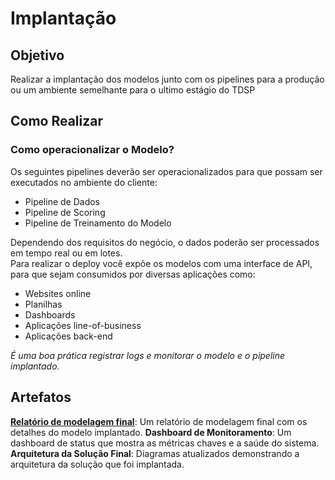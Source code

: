 # Implantação

## Objetivo
Realizar a implantação dos modelos junto com os pipelines para a produção ou um ambiente semelhante para o ultimo 
estágio do TDSP

## Como Realizar
### Como operacionalizar o Modelo?
Os seguintes pipelines deverão ser operacionalizados para que possam ser executados no ambiente do cliente: 
- Pipeline de Dados
- Pipeline de Scoring
- Pipeline de Treinamento do Modelo

Dependendo dos requisitos do negócio, o dados poderão ser processados em tempo real ou em lotes.\
Para realizar o deploy você expõe os modelos com uma interface de API, para que sejam consumidos por diversas 
aplicações como:
- Websites online
- Planilhas
- Dashboards
- Aplicações line-of-business
- Aplicações back-end


_É uma boa prática registrar logs e monitorar o modelo e o pipeline implantado._

## Artefatos 

[**Relatório de modelagem final**](https://github.com/maetthil/TDSPTemplatePtBr/blob/master/Docs/Model/Relat%C3%B3rio%20Final.md): 
Um relatório de modelagem final com os detalhes do modelo implantado.
**Dashboard de Monitoramento**: Um dashboard de status que mostra as métricas chaves e a saúde do sistema.
**Arquitetura da Solução Final**: Diagramas atualizados demonstrando a arquitetura da solução que foi implantada.